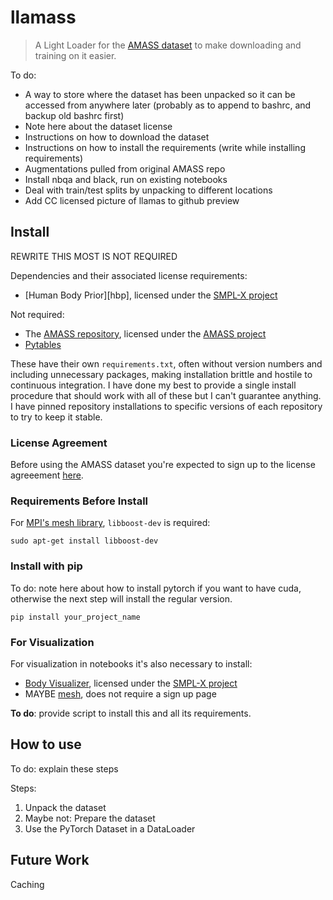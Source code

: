 # llamass
> A Light Loader for the [AMASS dataset][amass] to make downloading and training on it easier.


To do:

* A way to store where the dataset has been unpacked so it can be accessed from anywhere later (probably as to append to bashrc, and backup old bashrc first)
* Note here about the dataset license
* Instructions on how to download the dataset
* Instructions on how to install the requirements (write while installing requirements)
* Augmentations pulled from original AMASS repo
* Install nbqa and black, run on existing notebooks
* Deal with train/test splits by unpacking to different locations
* Add CC licensed picture of llamas to github preview

## Install

REWRITE THIS MOST IS NOT REQUIRED

Dependencies and their associated license requirements:

* [Human Body Prior][hbp], licensed under the [SMPL-X project][smplx]

Not required:

* The [AMASS repository][amassrepo], licensed under the [AMASS project][amass]
* [Pytables][]

These have their own `requirements.txt`, often without version numbers and including unnecessary packages, making installation brittle and hostile to continuous integration. I have done my best to provide a single install procedure that should work with all of these but I can't guarantee anything. I have pinned repository installations to specific versions of each repository to try to keep it stable.

### License Agreement

Before using the AMASS dataset you're expected to sign up to the license agreeement [here][amass].

### Requirements Before Install

For [MPI's mesh library][mesh], `libboost-dev` is required:

```
sudo apt-get install libboost-dev
```



### Install with pip

To do: note here about how to install pytorch if you want to have cuda, otherwise the next step will install the regular version.

`pip install your_project_name`

### For Visualization

For visualization in notebooks it's also necessary to install:

* [Body Visualizer][body], licensed under the [SMPL-X project][smplx]
* MAYBE [mesh][], does not require a sign up page

**To do**: provide script to install this and all its requirements.



[amassrepo]: https://github.com/nghorbani/amass/blob/master/notebooks/01-AMASS_Visualization.ipynb
[body]: https://github.com/nghorbani/body_visualizer
[smplx]: https://smpl-x.is.tue.mpg.de/
[mesh]: https://github.com/MPI-IS/mesh
[amass]: https://amass.is.tue.mpg.de/index.html
[pytables]: https://www.pytables.org/index.html

## How to use

To do: explain these steps

Steps:

1. Unpack the dataset
2. Maybe not: Prepare the dataset
3. Use the PyTorch Dataset in a DataLoader

## Future Work

Caching
